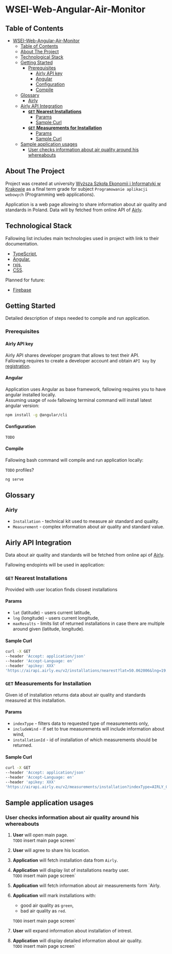 # WSEI-Web-Angular-Air-Monitor

## Table of Contents

- [WSEI-Web-Angular-Air-Monitor](#wsei-web-angular-air-monitor)
  - [Table of Contents](#table-of-contents)
  - [About The Project](#about-the-project)
  - [Technological Stack](#technological-stack)
  - [Getting Started](#getting-started)
    - [Prerequisites](#prerequisites)
      - [Airly API key](#airly-api-key)
      - [Angular](#angular)
      - [Configuration](#configuration)
      - [Compile](#compile)
  - [Glossary](#glossary)
    - [Airly](#airly)
  - [Airly API Integration](#airly-api-integration)
    - [**`GET`** **Nearest Installations**](#get-nearest-installations)
      - [Params](#params)
      - [Sample Curl](#sample-curl)
    - [**`GET`** **Measurements for Installation**](#get-measurements-for-installation)
      - [Params](#params-1)
      - [Sample Curl](#sample-curl-1)
  - [Sample application usages](#sample-application-usages)
    - [User checks information about air quality around his whereabouts](#user-checks-information-about-air-quality-around-his-whereabouts)

## About The Project

Project was created at university [Wyższa Szkoła Ekonomii i Informatyki w Krakowie](https://wsei.edu.pl/) as a final term grade for subject `Programowanie aplikacji webowych` (Programming web applications).

Application is a web page allowing to share information about air quality and standards in Poland. Data will by fetched from online API of [Airly](https://airly.eu/en/).

## Technological Stack

Fallowing list includes main technologies used in project with link to their documentation.

- [TypeScript](https://www.typescriptlang.org/docs),
- [Angular](https://angular.io/docs),
- [rxjs](http://reactivex.io/rxjs/class/es6/Observable.js~Observable.html),
- [CSS](https://devdocs.io/css/).

Planned for future:

- [Firebase](https://firebase.google.com/docs)

## Getting Started

Detailed description of steps needed to compile and run application.

### Prerequisites

#### Airly API key

Airly API shares developer program that allows to test their API.  
Fallowing requires to create a developer account and obtain `API key` by [registration](https://developer.airly.eu/register).

#### Angular

Application uses Angular as base framework, fallowing requires you to have angular installed locally.  
Assuming usage of `node` fallowing terminal command will install latest angular version:

```bash
npm install -g @angular/cli
```

#### Configuration

`TODO`

#### Compile

Fallowing bash command will compile and run application locally:

`TODO` profiles?

```bash
ng serve
```

## Glossary

### Airly

- `Installation` - technical kit used to measure air standard and quality.
- `Measurement` - complex information about air quality and standard value.

## Airly API Integration

Data about air quality and standards will be fetched from online api of [Airly](https://developer.airly.eu/api).

Fallowing endopints will be used in application:

### **`GET`** **Nearest Installations**

Provided with user location finds closest installations

#### Params

- `lat` (latitude) - users current latitude,
- `lng` (longitude) - users current longitude,
- `maxResults` - limits list of returned installations in case there are multiple around given (latitude, longitude).

#### Sample Curl

```bash
curl -X GET
--header 'Accept: application/json'
--header 'Accept-Language: en'
--header 'apikey: XXX'
'https://airapi.airly.eu/v2/installations/nearest?lat=50.062006&lng=19.940984&maxDistanceKM=3&maxResults=1'

```

### **`GET`** **Measurements for Installation**

Given id of installation returns data about air quality and standards measured at this installation.

#### Params

- `indexType` - filters data to requested type of measurements only,
- `includeWind` - if set to true measurements will include information about wind,
- `installationId` - id of installation of which measurements should be returned.

#### Sample Curl

```bash
curl -X GET
--header 'Accept: application/json'
--header 'Accept-Language: en'
--header 'apikey: XXX'
'https://airapi.airly.eu/v2/measurements/installation?indexType=AIRLY_CAQI&installationId=204'

```

## Sample application usages

### User checks information about air quality around his whereabouts

1. **User** will open main page.  
   `TODO` insert main page screen`
2. **User** will agree to share his location.
3. **Application** will fetch installation data from `Airly`.
4. **Application** will display list of installations nearby user.  
   `TODO` insert main page screen`
5. **Application** will fetch information about air measurements form `Airly.
6. **Application** will mark installations with:
   - good air quality as `green`,
   - bad air quality as `red`.

    `TODO` insert main page screen`
7. **User** will expand information about installation of intrest.
8. **Application** will display detailed information about air quality.  
    `TODO` insert main page screen`
